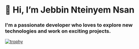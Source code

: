 #  👋 Hi, I’m Jebbin Nteinyem Nsan 

 ### I'm a passionate developer who loves to explore new technologies and work on exciting projects.
[![trophy](https://github-profile-trophy.vercel.app/Dakjebbinryo-ma)](https://github.com/ryo-ma/github-profile-trophy)


